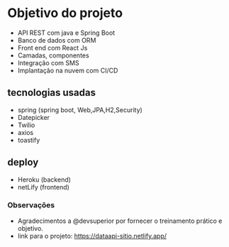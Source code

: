 # Objetivo do projeto

- API REST com java e Spring Boot 
- Banco de dados com ORM
- Front end com React Js
- Camadas, componentes
- Integração com SMS 
- Implantação na nuvem com CI/CD

## tecnologias usadas

- spring (spring boot, Web,JPA,H2,Security)
- Datepicker
- Twilio
- axios
- toastify

## deploy
- Heroku (backend)
- netLify (frontend) 


### Observações
- Agradecimentos a @devsuperior por fornecer o treinamento prático e objetivo.
- link para o projeto: https://dataapi-sitio.netlify.app/
